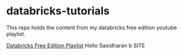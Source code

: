# databricks-tutorials
This repo holds the content from my databricks free edition youtube playlist.

[Databricks Free Edition Playlist](https://youtube.com/playlist?list=PLz-qytj7eIWWRz_1hFSleVBwZAoD1eTqU&si=5UoRRMVlG78UR7Nv)
Hello Sasidharan b SITE